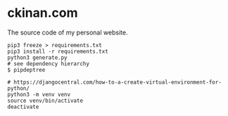 # ckinan.com

The source code of my personal website.

```
pip3 freeze > requirements.txt
pip3 install -r requirements.txt
python3 generate.py
# see dependency hierarchy
$ pipdeptree

# https://djangocentral.com/how-to-a-create-virtual-environment-for-python/
python3 -m venv venv
source venv/bin/activate
deactivate
```
